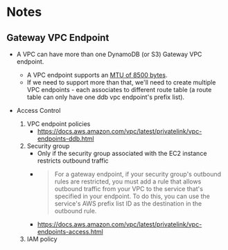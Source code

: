 # Notes

## Gateway VPC Endpoint

- A VPC can have more than one DynamoDB (or S3) Gateway VPC endpoint.
    - A VPC endpoint supports an [MTU of 8500 bytes](https://docs.aws.amazon.com/vpc/latest/privatelink/vpc-limits-endpoints.html).
    - If we need to support more than that, we'll need to create multiple VPC endpoints - each associates to different route table (a route table can only have one ddb vpc endpoint's prefix list).

- Access Control
    1. VPC endpoint policies
        - https://docs.aws.amazon.com/vpc/latest/privatelink/vpc-endpoints-ddb.html
    3. Security group
        - Only if the security group associated with the EC2 instance restricts outbound traffic
        - > For a gateway endpoint, if your security group's outbound rules are restricted, you must add a rule that allows outbound traffic from your VPC to the service that's specified in your endpoint. To do this, you can use the service's AWS prefix list ID as the destination in the outbound rule.
        - https://docs.aws.amazon.com/vpc/latest/privatelink/vpc-endpoints-access.html
    4. IAM policy

